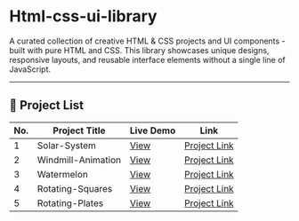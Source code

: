 # Html-css-ui-library
A curated collection of creative HTML &amp; CSS projects and UI components - built with pure HTML and CSS. This library showcases unique designs, responsive layouts, and reusable interface elements without a single line of JavaScript.

---

## 📂 Project List

| No. | Project Title | Live Demo | Link |
|-----|---------------|----------|------|
| 1   | Solar-System | [View](https://tejaschorge.github.io/Html-css-ui-library/Solar-System) | [Project Link](./Solar-System) |
| 2   | Windmill-Animation | [View](https://tejaschorge.github.io/Html-css-ui-library/Windmill-animation/) | [Project Link](./Windmill-animation) |
| 3   | Watermelon | [View](https://tejaschorge.github.io/Html-css-ui-library/Watermelon) | [Project Link](./Watermelon) |
| 4   | Rotating-Squares | [View](https://tejaschorge.github.io/Html-css-ui-library/Rotating-Squares) | [Project Link](./Rotating-Squares) |
| 5   | Rotating-Plates | [View](https://tejaschorge.github.io/Html-css-ui-library/Rotating-Plates) | [Project Link](./Rotating-Plates) |
